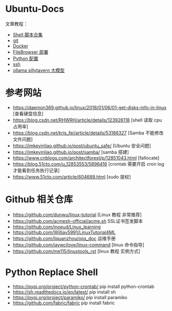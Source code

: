 # Ubuntu-Docs
文章教程：
- [Shell 脚本合集](./markdown/shell.md)
- [git](./markdown/git.md)
- [Docker](./markdown/docker.md)
- [FileBrowser 部署](./markdown/filebrowser.md)
- [Python 配置](./markdown/python.md)
- [ssh](./markdown/ssh.md)
- [ollama sillytavern 大模型](./markdown/ollama-sillytavern-deploy.md)

# 参考网站
- <https://daemon369.github.io/linux/2018/01/06/01-get-disks-info-in-linux> [查看硬盘信息]
- <https://blog.csdn.net/RHWRH/article/details/123926118> [shell 读取 cpu 占用率]
- <https://blog.csdn.net/kris_fei/article/details/53186327> [Samba 不能修改文件问题]
- <https://imkevinliao.github.io/post/ubuntu_safe/> [Ubuntu 安全问题]
- <https://imkevinliao.github.io/post/samba/> [samba 搭建]
- <https://www.cnblogs.com/architectforest/p/12851043.html> [fallocate]
- <https://blog.51cto.com/u_12853553/5896416> [crontab 需要开启 cron log 才能看到任务执行记录]
- <https://www.51cto.com/article/604689.html> [sudo 提权]
# Github 相关仓库
- <https://github.com/dunwu/linux-tutorial> [Linux 教程 非常推荐]
- <https://github.com/acmesh-official/acme.sh> SSL证书签发脚本
- <https://github.com/inoeud/Linux_learning>
- <https://github.com/Willjay5991/LinuxTutorial4ML>
- <https://github.com/liquanzhou/ops_doc> 运维手册
- <https://github.com/jaywcjlove/linux-command> [linux 命令指导]
- <https://github.com/me115/linuxtools_rst> [linux 教程 实例方式]

# Python Replace Shell
* <https://pypi.org/project/python-crontab/>  pip install python-crontab
* <https://sh.readthedocs.io/en/latest/>  pip install sh
* <https://pypi.org/project/paramiko/> pip install paramiko
* <https://github.com/fabric/fabric> pip install fabric
